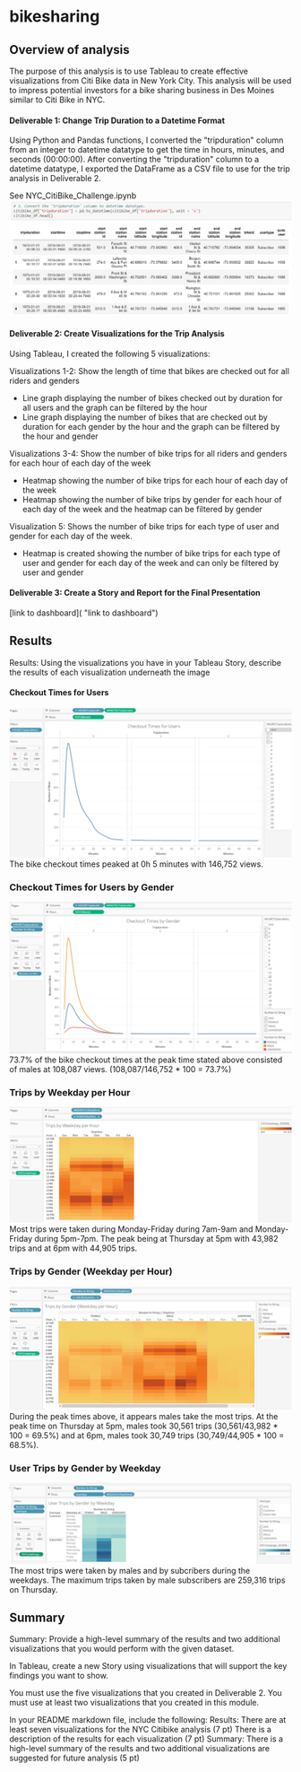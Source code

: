 # bikesharing

## Overview of analysis
The purpose of this analysis is to use Tableau to create effective visualizations from Citi Bike data in New York City. This analysis will be used to impress potential investors for a bike sharing business in Des Moines similar to Citi Bike in NYC.


#### Deliverable 1: Change Trip Duration to a Datetime Format
Using Python and Pandas functions, I converted the "tripduration" column from an integer to datetime datatype to get the time in hours, minutes, and seconds (00:00:00). After converting the "tripduration" column to a datetime datatype, I exported the DataFrame as a CSV file to use for the trip analysis in Deliverable 2.

See NYC_CitiBike_Challenge.ipynb
![img](https://github.com/Soniaprogram/bikesharing/blob/main/images/del1.PNG)

#### Deliverable 2: Create Visualizations for the Trip Analysis
Using Tableau, I created the following 5 visualizations:

Visualizations 1-2: Show the length of time that bikes are checked out for all riders and genders
* Line graph displaying the number of bikes checked out by duration for all users and the graph can be filtered by the hour
* Line graph displaying the number of bikes that are checked out by duration for each gender by the hour and the graph can be filtered by the hour and gender

Visualizations 3-4: Show the number of bike trips for all riders and genders for each hour of each day of the week
* Heatmap showing the number of bike trips for each hour of each day of the week
* Heatmap showing the number of bike trips by gender for each hour of each day of the week and the heatmap can be filtered by gender

Visualization 5: Shows the number of bike trips for each type of user and gender for each day of the week.
* Heatmap is created showing the number of bike trips for each type of user and gender for each day of the week and can only be filtered by user and gender

#### Deliverable 3: Create a Story and Report for the Final Presentation

[link to dashboard]( "link to dashboard")


## Results
Results: Using the visualizations you have in your Tableau Story, describe the results of each visualization underneath the image

#### Checkout Times for Users
![img1](https://github.com/Soniaprogram/bikesharing/blob/main/images/1_checkouttimesforusers.PNG)
The bike checkout times peaked at 0h 5 minutes with 146,752 views.

### Checkout Times for Users by Gender
![img2](https://github.com/Soniaprogram/bikesharing/blob/main/images/2_checkouttimesbygender.PNG)
73.7% of the bike checkout times at the peak time stated above consisted of males at 108,087 views. (108,087/146,752 * 100 = 73.7%)

### Trips by Weekday per Hour
![img3](https://github.com/Soniaprogram/bikesharing/blob/main/images/3_tripsbyweekdayperhour.PNG)
Most trips were taken during Monday-Friday during 7am-9am and Monday-Friday during 5pm-7pm. The peak being at Thursday at 5pm with 43,982 trips and at 6pm with 44,905 trips.

### Trips by Gender (Weekday per Hour)
![img4](https://github.com/Soniaprogram/bikesharing/blob/main/images/4_tripsbygender.PNG)
During the peak times above, it appears males take the most trips. At the peak time on Thursday at 5pm, males took 30,561 trips (30,561/43,982 * 100 = 69.5%) and at 6pm, males took 30,749 trips (30,749/44,905 * 100 = 68.5%). 

### User Trips by Gender by Weekday
![img5](https://github.com/Soniaprogram/bikesharing/blob/main/images/5_usertripsbygenderbyweekday.PNG)
The most trips were taken by males and by subcribers during the weekdays. The maximum trips taken by male subscribers are 259,316 trips on Thursday. 

## Summary
Summary: Provide a high-level summary of the results and two additional visualizations that you would perform with the given dataset.

In Tableau, create a new Story using visualizations that will support the key findings you want to show.

You must use the five visualizations that you created in Deliverable 2.
You must use at least two visualizations that you created in this module.

In your README markdown file, include the following:
Results:
There are at least seven visualizations for the NYC Citibike analysis (7 pt)
There is a description of the results for each visualization (7 pt)
Summary:
There is a high-level summary of the results and two additional visualizations are suggested for future analysis (5 pt)


